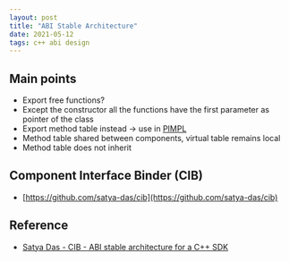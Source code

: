 ```yaml
---
layout: post
title: "ABI Stable Architecture"
date: 2021-05-12
tags: c++ abi design
---
```


## Main points
* Export free functions?
* Except the constructor all the functions have the first parameter as pointer of the class
* Export method table instead -> use in [PIMPL](https://en.cppreference.com/w/cpp/language/pimpl)
* Method table shared between components, virtual table remains local
* Method table does not inherit

## Component Interface Binder (CIB)
* [https://github.com/satya-das/cib](https://github.com/satya-das/cib)

## Reference
* [Satya Das - CIB - ABI stable architecture for a C++ SDK](https://www.youtube.com/watch?v=cp-MtGe-f6M)
